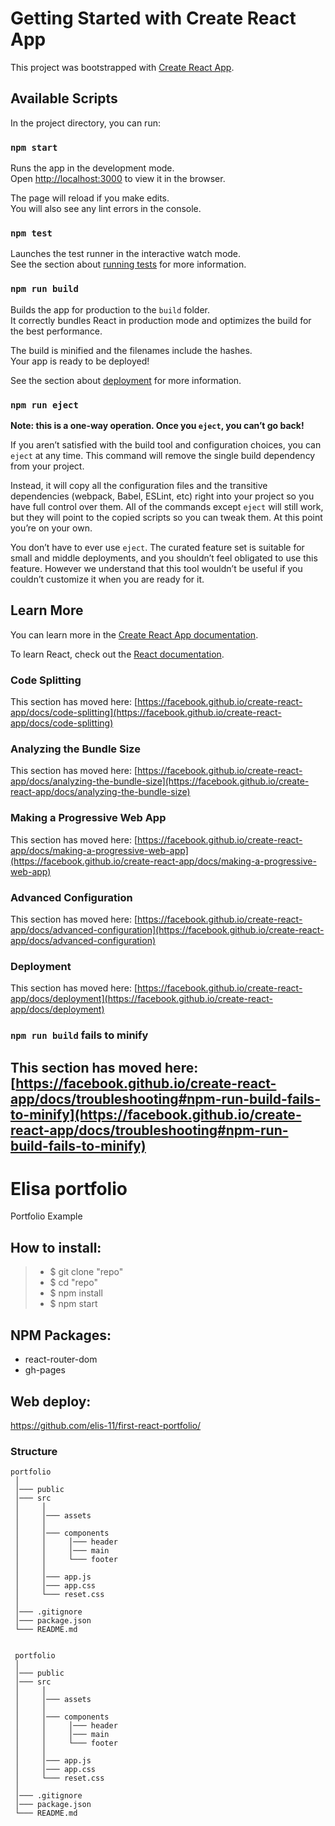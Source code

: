 # Getting Started with Create React App


This project was bootstrapped with [Create React App](https://github.com/facebook/create-react-app).

## Available Scripts

In the project directory, you can run:

### `npm start`

Runs the app in the development mode.\
Open [http://localhost:3000](http://localhost:3000) to view it in the browser.

The page will reload if you make edits.\
You will also see any lint errors in the console.

### `npm test`

Launches the test runner in the interactive watch mode.\
See the section about [running tests](https://facebook.github.io/create-react-app/docs/running-tests) for more information.

### `npm run build`

Builds the app for production to the `build` folder.\
It correctly bundles React in production mode and optimizes the build for the best performance.

The build is minified and the filenames include the hashes.\
Your app is ready to be deployed!

See the section about [deployment](https://facebook.github.io/create-react-app/docs/deployment) for more information.

### `npm run eject`

**Note: this is a one-way operation. Once you `eject`, you can’t go back!**

If you aren’t satisfied with the build tool and configuration choices, you can `eject` at any time. This command will remove the single build dependency from your project.

Instead, it will copy all the configuration files and the transitive dependencies (webpack, Babel, ESLint, etc) right into your project so you have full control over them. All of the commands except `eject` will still work, but they will point to the copied scripts so you can tweak them. At this point you’re on your own.

You don’t have to ever use `eject`. The curated feature set is suitable for small and middle deployments, and you shouldn’t feel obligated to use this feature. However we understand that this tool wouldn’t be useful if you couldn’t customize it when you are ready for it.

## Learn More

You can learn more in the [Create React App documentation](https://facebook.github.io/create-react-app/docs/getting-started).

To learn React, check out the [React documentation](https://reactjs.org/).

### Code Splitting

This section has moved here: [https://facebook.github.io/create-react-app/docs/code-splitting](https://facebook.github.io/create-react-app/docs/code-splitting)

### Analyzing the Bundle Size

This section has moved here: [https://facebook.github.io/create-react-app/docs/analyzing-the-bundle-size](https://facebook.github.io/create-react-app/docs/analyzing-the-bundle-size)

### Making a Progressive Web App

This section has moved here: [https://facebook.github.io/create-react-app/docs/making-a-progressive-web-app](https://facebook.github.io/create-react-app/docs/making-a-progressive-web-app)

### Advanced Configuration

This section has moved here: [https://facebook.github.io/create-react-app/docs/advanced-configuration](https://facebook.github.io/create-react-app/docs/advanced-configuration)

### Deployment

This section has moved here: [https://facebook.github.io/create-react-app/docs/deployment](https://facebook.github.io/create-react-app/docs/deployment)

### `npm run build` fails to minify

This section has moved here: [https://facebook.github.io/create-react-app/docs/troubleshooting#npm-run-build-fails-to-minify](https://facebook.github.io/create-react-app/docs/troubleshooting#npm-run-build-fails-to-minify)
------------------------------------------------------------

# Elisa portfolio

Portfolio Example

## How to install:

> - $ git clone "repo"
> - $ cd "repo"
> - $ npm install
> - $ npm start

## NPM Packages:

- react-router-dom
- gh-pages

## Web deploy:

https://github.com/elis-11/first-react-portfolio/

### Structure

```
portfolio
 │
 │─── public
 │─── src
 │     │
 │     │─── assets
 │     │     
 │     │─── components
 │     │     │─── header
 │     │     │─── main
 │     │     └─── footer
 │     │     
 │     │─── app.js
 │     │─── app.css
 │     └─── reset.css
 │ 
 │─── .gitignore
 │─── package.json
 └─── README.md
 
```

```
 portfolio
 │
 │─── public
 │─── src
 │     │
 │     │─── assets
 │     │     
 │     │─── components
 │     │     │─── header
 │     │     │─── main
 │     │     └─── footer
 │     │     
 │     │─── app.js
 │     │─── app.css
 │     └─── reset.css
 │ 
 │─── .gitignore
 │─── package.json
 └─── README.md
 
```